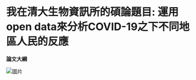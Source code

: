# 我在清大生物資訊所的碩論題目: 運用open data來分析COVID-19之下不同地區人民的反應
**論文大綱**

![圖片](https://user-images.githubusercontent.com/58872054/160866537-9f0e4425-b3b8-4c75-9b9a-b6328ee62bb8.png)

